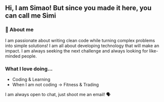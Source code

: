 ## Hi, I am Simao! But since you made it here, you can call me Simi

### :metal: About me

I am passionate about writing clean code while turning complex problems into simple solutions! I am all about developing technology that will make an impact. I am always seeking the next challenge and always looking for like-minded people.

### What I love doing...
- Coding & Learning
- When I am not coding -> Fitness & Trading

I am always open to chat, just shoot me an email! :speaking_head:

